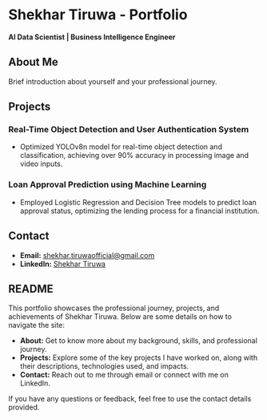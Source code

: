 # Shekhar Tiruwa - Portfolio

**AI Data Scientist | Business Intelligence Engineer**

## About Me
Brief introduction about yourself and your professional journey.

## Projects

### Real-Time Object Detection and User Authentication System
- Optimized YOLOv8n model for real-time object detection and classification, achieving over 90% accuracy in processing image and video inputs.

### Loan Approval Prediction using Machine Learning
- Employed Logistic Regression and Decision Tree models to predict loan approval status, optimizing the lending process for a financial institution.

## Contact
- **Email:** [shekhar.tiruwaofficial@gmail.com](mailto:shekhar.tiruwaofficial@gmail.com)
- **LinkedIn:** [Shekhar Tiruwa](https://www.linkedin.com/in/shekhar-tiruwa/)

## README
This portfolio showcases the professional journey, projects, and achievements of Shekhar Tiruwa. Below are some details on how to navigate the site:

- **About:** Get to know more about my background, skills, and professional journey.
- **Projects:** Explore some of the key projects I have worked on, along with their descriptions, technologies used, and impacts.
- **Contact:** Reach out to me through email or connect with me on LinkedIn.

If you have any questions or feedback, feel free to use the contact details provided.
